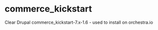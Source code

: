 commerce_kickstart
==================

Clear Drupal commerce_kickstart-7.x-1.6 - used to install on orchestra.io